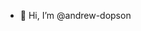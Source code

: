 - 👋 Hi, I’m @andrew-dopson

<!---
andrew-dopson/andrew-dopson is a ✨ special ✨ repository because its `README.md` (this file) appears on your GitHub profile.
You can click the Preview link to take a look at your changes.
--->
